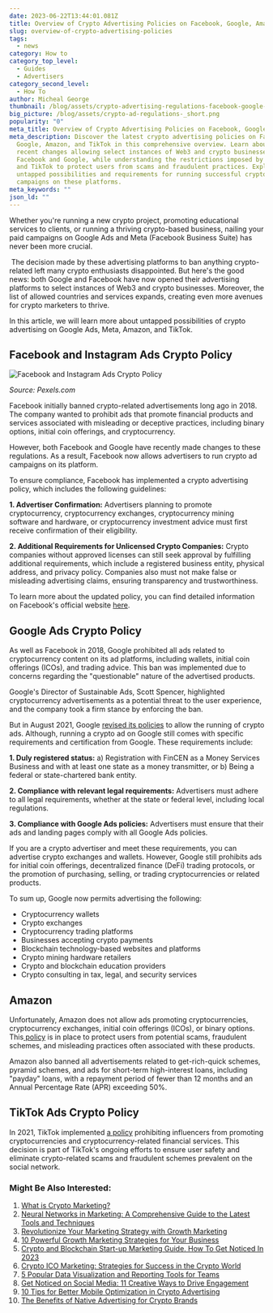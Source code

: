 ```yaml
---
date: 2023-06-22T13:44:01.081Z
title: Overview of Crypto Advertising Policies on Facebook, Google, Amazon, and TikTok
slug: overview-of-crypto-advertising-policies
tags:
  - news
category: How to
category_top_level:
  - Guides
  - Advertisers
category_second_level:
  - How To
author: Micheal George
thumbnail: /blog/assets/crypto-advertising-regulations-facebook-google-amazon.png
big_picture: /blog/assets/crypto-ad-regulations-_short.png
popularity: "0"
meta_title: Overview of Crypto Advertising Policies on Facebook, Google, Amazon, and TikTok
meta_description: Discover the latest crypto advertising policies on Facebook,
  Google, Amazon, and TikTok in this comprehensive overview. Learn about the
  recent changes allowing select instances of Web3 and crypto businesses on
  Facebook and Google, while understanding the restrictions imposed by Amazon
  and TikTok to protect users from scams and fraudulent practices. Explore the
  untapped possibilities and requirements for running successful crypto ad
  campaigns on these platforms.
meta_keywords: ""
json_ld: ""
---
```

Whether you're running a new crypto project, promoting educational services to clients, or running a thriving crypto-based business, nailing your paid campaigns on Google Ads and Meta (Facebook Business Suite) has never been more crucial. 

 The decision made by these advertising platforms to ban anything crypto-related left many crypto enthusiasts disappointed. But here's the good news: both Google and Facebook have now opened their advertising platforms to select instances of Web3 and crypto businesses. Moreover, the list of allowed countries and services expands, creating even more avenues for crypto marketers to thrive.

In this article, we will learn more about untapped possibilities of crypto advertising on Google Ads, Meta, Amazon, and TikTok.

## Facebook and Instagram Ads Crypto Policy

![Facebook and Instagram Ads Crypto Policy](/blog/assets/pexels-pixabay-147413-1-.jpg "Facebook and Instagram Ads Crypto Policy")

*Source: Pexels.com*

Facebook initially banned crypto-related advertisements long ago in 2018. The company wanted to prohibit ads that promote financial products and services associated with misleading or deceptive practices, including binary options, initial coin offerings, and cryptocurrency.

However, both Facebook and Google have recently made changes to these regulations. As a result, Facebook now allows advertisers to run crypto ad campaigns on its platform. 

To ensure compliance, Facebook has implemented a crypto advertising policy, which includes the following guidelines:

**1. Advertiser Confirmation:** Advertisers planning to promote cryptocurrency, cryptocurrency exchanges, cryptocurrency mining software and hardware, or cryptocurrency investment advice must first receive confirmation of their eligibility.

**2. Additional Requirements for Unlicensed Crypto Companies:** Crypto companies without approved licenses can still seek approval by fulfilling additional requirements, which include a registered business entity, physical address, and privacy policy. Companies also must not make false or misleading advertising claims, ensuring transparency and trustworthiness.

To learn more about the updated policy, you can find detailed information on Facebook's official website [here](https://www.facebook.com/business/help/438252513416690?id=595195347635322). 



## Google Ads Crypto Policy

As well as Facebook in 2018, Google prohibited all ads related to cryptocurrency content on its ad platforms, including wallets, initial coin offerings (ICOs), and trading advice. This ban was implemented due to concerns regarding the "questionable" nature of the advertised products.

Google's Director of Sustainable Ads, Scott Spencer, highlighted cryptocurrency advertisements as a potential threat to the user experience, and the company took a firm stance by enforcing the ban. 

But in August 2021, Google [revised its policies](https://support.google.com/adspolicy/answer/7645254?hl=en#zippy=%2Casia-pacific%2Ceurope-africa-and-middle-east%2Cnorth-and-south-america) to allow the running of crypto ads. Although, running a crypto ad on Google still comes with specific requirements and certification from Google. These requirements include:

**1. Duly registered status:** a) Registration with FinCEN as a Money Services Business and with at least one state as a money transmitter, or b) Being a federal or state-chartered bank entity.

**2. Compliance with relevant legal requirements:** Advertisers must adhere to all legal requirements, whether at the state or federal level, including local regulations.

**3. Compliance with Google Ads policies:** Advertisers must ensure that their ads and landing pages comply with all Google Ads policies.

If you are a crypto advertiser and meet these requirements, you can advertise crypto exchanges and wallets. However, Google still prohibits ads for initial coin offerings, decentralized finance (DeFi) trading protocols, or the promotion of purchasing, selling, or trading cryptocurrencies or related products.

To sum up, Google now permits advertising the following:

* Cryptocurrency wallets
* Crypto exchanges
* Cryptocurrency trading platforms
* Businesses accepting crypto payments
* Blockchain technology-based websites and platforms
* Crypto mining hardware retailers
* Crypto and blockchain education providers
* Crypto consulting in tax, legal, and security services

## Amazon

Unfortunately, Amazon does not allow ads promoting cryptocurrencies, cryptocurrency exchanges, initial coin offerings (ICOs), or binary options. This[ policy](https://advertising.amazon.com/resources/ad-policy/creative-acceptance/restricted-content-products-services#:~:text=Amazon%20prohibits%20ads%20for%20the,rich%2Dquick%20and%20pyramid%20schemes.) is in place to protect users from potential scams, fraudulent schemes, and misleading practices often associated with these products.

Amazon also banned all advertisements related to get-rich-quick schemes, pyramid schemes, and ads for short-term high-interest loans, including "payday" loans, with a repayment period of fewer than 12 months and an Annual Percentage Rate (APR) exceeding 50%.

## TikTok Ads Crypto Policy

In 2021, TikTok implemented [a policy](https://support.tiktok.com/en/business-and-creator/creator-and-business-accounts/branded-content-policy) prohibiting influencers from promoting cryptocurrencies and cryptocurrency-related financial services. This decision is part of TikTok's ongoing efforts to ensure user safety and eliminate crypto-related scams and fraudulent schemes prevalent on the social network.

### Might Be Also Interested: 

1. [What is Crypto Marketing?](https://a-ads.com/blog/what-is-crypto-marketing/)
2. [Neural Networks in Marketing: A Comprehensive Guide to the Latest Tools and Techniques](https://a-ads.com/blog/neural-networks-in-marketing-a-comprehensive-guide-to-the-latest-tools-and-techniques/)
3. [Revolutionize Your Marketing Strategy with Growth Marketing](https://a-ads.com/blog/revolutionize-your-marketing-strategy-with-growth-marketing/)
4. [10 Powerful Growth Marketing Strategies for Your Business](https://a-ads.com/blog/ten-powerful-growth-marketing-strategies-for-your-business/)
5. [Crypto and Blockchain Start-up Marketing Guide. How To Get Noticed In 2023](https://a-ads.com/blog/crypto-and-blockchain-start-up-marketing-guide/)
6. [Crypto ICO Marketing: Strategies for Success in the Crypto World](https://a-ads.com/blog/crypto-ico-marketing/)
7. [5 Popular Data Visualization and Reporting Tools for Teams](https://a-ads.com/blog/5-Popular-Data-Visualization-and-Reporting-Tools-for-Teams/)
8. [Get Noticed on Social Media: 11 Creative Ways to Drive Engagement](https://a-ads.com/blog/get-noticed-on-social-media-11-creative-ways-to-drive-engagement/)
9. [10 Tips for Better Mobile Optimization in Crypto Advertising](https://a-ads.com/blog/ten-tips-for-better-mobile-optimization-in-crypto-advertising/)
10. [The Benefits of Native Advertising for Crypto Brands](https://a-ads.com/blog/the-benefits-of-native-advertising-for-crypto-brands/)